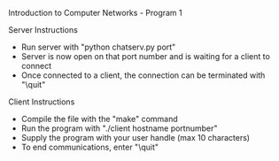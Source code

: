 Introduction to Computer Networks - Program 1

Server Instructions
 - Run server with "python chatserv.py port"
 - Server is now open on that port number and is waiting for a client to connect
 - Once connected to a client, the connection can be terminated with "\quit"

Client Instructions
 - Compile the file with the "make" command
 - Run the program with "./client hostname portnumber"
 - Supply the program with your user handle (max 10 characters)
 - To end communications, enter "\quit"
